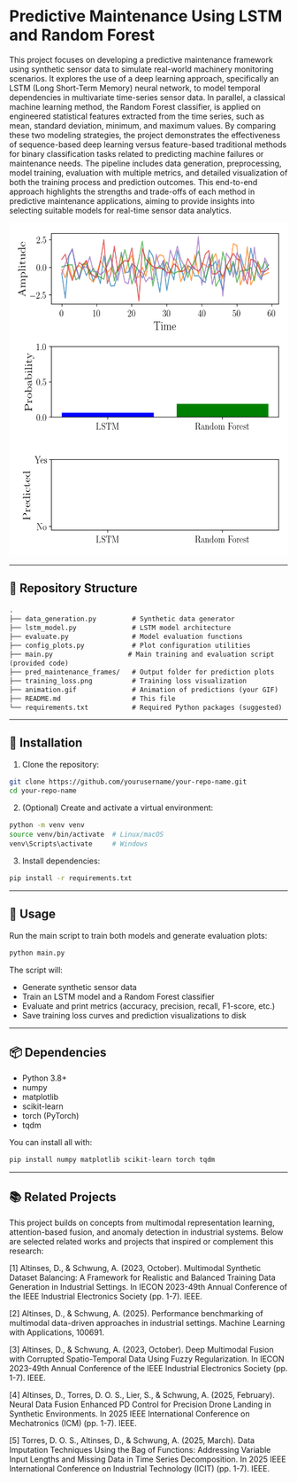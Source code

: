 
# Predictive Maintenance Using LSTM and Random Forest

This project focuses on developing a predictive maintenance framework using synthetic sensor data to simulate real-world machinery monitoring scenarios. It explores the use of a deep learning approach, specifically an LSTM (Long Short-Term Memory) neural network, to model temporal dependencies in multivariate time-series sensor data. In parallel, a classical machine learning method, the Random Forest classifier, is applied on engineered statistical features extracted from the time series, such as mean, standard deviation, minimum, and maximum values. By comparing these two modeling strategies, the project demonstrates the effectiveness of sequence-based deep learning versus feature-based traditional methods for binary classification tasks related to predicting machine failures or maintenance needs. The pipeline includes data generation, preprocessing, model training, evaluation with multiple metrics, and detailed visualization of both the training process and prediction outcomes. This end-to-end approach highlights the strengths and trade-offs of each method in predictive maintenance applications, aiming to provide insights into selecting suitable models for real-time sensor data analytics.

<p align="center">
  <img src="animation.gif" width="600" height="600" alt="til">
</p>

---

## 🏦 Repository Structure

```
.
├── data_generation.py         # Synthetic data generator
├── lstm_model.py              # LSTM model architecture
├── evaluate.py                # Model evaluation functions
├── config_plots.py            # Plot configuration utilities
├── main.py                   # Main training and evaluation script (provided code)
├── pred_maintenance_frames/   # Output folder for prediction plots
├── training_loss.png          # Training loss visualization
├── animation.gif              # Animation of predictions (your GIF)
├── README.md                  # This file
└── requirements.txt           # Required Python packages (suggested)
```

---

## 🧩 Installation

1. Clone the repository:

```bash
git clone https://github.com/yourusername/your-repo-name.git
cd your-repo-name
```

2. (Optional) Create and activate a virtual environment:

```bash
python -m venv venv
source venv/bin/activate  # Linux/macOS
venv\Scripts\activate     # Windows
```

3. Install dependencies:

```bash
pip install -r requirements.txt
```

---

## 🔧 Usage

Run the main script to train both models and generate evaluation plots:

```bash
python main.py
```

The script will:

* Generate synthetic sensor data
* Train an LSTM model and a Random Forest classifier
* Evaluate and print metrics (accuracy, precision, recall, F1-score, etc.)
* Save training loss curves and prediction visualizations to disk

---

## 📦 Dependencies

* Python 3.8+
* numpy
* matplotlib
* scikit-learn
* torch (PyTorch)
* tqdm

You can install all with:

```bash
pip install numpy matplotlib scikit-learn torch tqdm
```

---

## 📚 Related Projects 

This project builds on concepts from multimodal representation learning, attention-based fusion, and anomaly detection in industrial systems. Below are selected related works and projects that inspired or complement this research:

<a id="1">[1]</a> Altinses, D., & Schwung, A. (2023, October). Multimodal Synthetic Dataset Balancing: A Framework for Realistic and Balanced Training Data Generation in Industrial Settings. In IECON 2023-49th Annual Conference of the IEEE Industrial Electronics Society (pp. 1-7). IEEE.

<a id="2">[2]</a> Altinses, D., & Schwung, A. (2025). Performance benchmarking of multimodal data-driven approaches in industrial settings. Machine Learning with Applications, 100691.

<a id="3">[3]</a> Altinses, D., & Schwung, A. (2023, October). Deep Multimodal Fusion with Corrupted Spatio-Temporal Data Using Fuzzy Regularization. In IECON 2023-49th Annual Conference of the IEEE Industrial Electronics Society (pp. 1-7). IEEE.

<a id="3">[4]</a> Altinses, D., Torres, D. O. S., Lier, S., & Schwung, A. (2025, February). Neural Data Fusion Enhanced PD Control for Precision Drone Landing in Synthetic Environments. In 2025 IEEE International Conference on Mechatronics (ICM) (pp. 1-7). IEEE.

<a id="3">[5]</a> Torres, D. O. S., Altinses, D., & Schwung, A. (2025, March). Data Imputation Techniques Using the Bag of Functions: Addressing Variable Input Lengths and Missing Data in Time Series Decomposition. In 2025 IEEE International Conference on Industrial Technology (ICIT) (pp. 1-7). IEEE.


